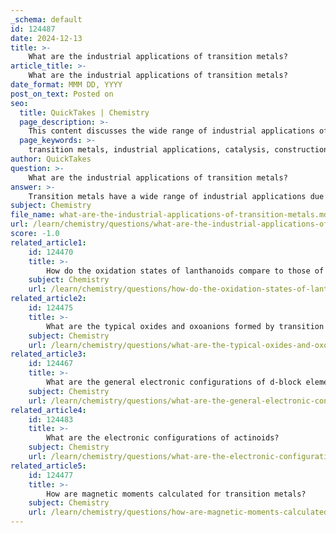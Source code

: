 ```yaml
---
_schema: default
id: 124487
date: 2024-12-13
title: >-
    What are the industrial applications of transition metals?
article_title: >-
    What are the industrial applications of transition metals?
date_format: MMM DD, YYYY
post_on_text: Posted on
seo:
  title: QuickTakes | Chemistry
  page_description: >-
    This content discusses the wide range of industrial applications of transition metals, highlighting their importance in catalysis, construction, electrical uses, alloy production, the chemical industry, pharmaceuticals, telecommunications, and energy storage.
  page_keywords: >-
    transition metals, industrial applications, catalysis, construction, manufacturing, electrical applications, alloys, chemical industry, health, pharmaceuticals, telecommunications, electronics, energy storage
author: QuickTakes
question: >-
    What are the industrial applications of transition metals?
answer: >-
    Transition metals have a wide range of industrial applications due to their unique properties, which include high tensile strength, malleability, ductility, and excellent electrical conductivity. Here are some key applications of transition metals in various industries:\n\n1. **Catalysis**: Transition metals are extensively used as catalysts in chemical reactions. They speed up reactions without being consumed in the process. For example, nickel is crucial in the production of stainless steel, while platinum and palladium are used in catalytic converters in automobiles to reduce harmful emissions.\n\n2. **Construction and Manufacturing**: Transition metals such as iron, chromium, and manganese are used to produce steel, which is a fundamental material in construction, automotive manufacturing, and machinery. The combination of these metals enhances the strength and durability of steel.\n\n3. **Electrical Applications**: Copper, a transition metal, is widely used in electrical wiring due to its high electrical conductivity and resistance to corrosion. It is also used in the production of electronic components and devices.\n\n4. **Alloys**: Transition metals are often combined to form alloys that have specific properties suited for various applications. For instance, titanium is used in aerospace applications due to its strength-to-weight ratio, while nickel is used in making superalloys for high-temperature applications.\n\n5. **Chemical Industry**: Transition metals and their compounds are used in the production of fertilizers, paints, and cosmetics. They play a vital role in the synthesis of various chemicals and materials.\n\n6. **Health and Pharmaceuticals**: Transition metals are also important in the pharmaceutical industry, where they are used in drug discovery and development. Transition metal catalysis is employed to create complex organic molecules that can lead to new medications.\n\n7. **Telecommunications and Electronics**: Transition metals are utilized in the production of components for telecommunications and electronic devices, contributing to advancements in technology.\n\n8. **Energy Storage**: Certain transition metals are used in batteries and energy storage systems, enhancing the efficiency and capacity of these technologies.\n\nOverall, the versatility and unique properties of transition metals make them indispensable in numerous industrial applications, significantly impacting various sectors of the economy.
subject: Chemistry
file_name: what-are-the-industrial-applications-of-transition-metals.md
url: /learn/chemistry/questions/what-are-the-industrial-applications-of-transition-metals
score: -1.0
related_article1:
    id: 124470
    title: >-
        How do the oxidation states of lanthanoids compare to those of actinoids?
    subject: Chemistry
    url: /learn/chemistry/questions/how-do-the-oxidation-states-of-lanthanoids-compare-to-those-of-actinoids
related_article2:
    id: 124475
    title: >-
        What are the typical oxides and oxoanions formed by transition metals?
    subject: Chemistry
    url: /learn/chemistry/questions/what-are-the-typical-oxides-and-oxoanions-formed-by-transition-metals
related_article3:
    id: 124467
    title: >-
        What are the general electronic configurations of d-block elements?
    subject: Chemistry
    url: /learn/chemistry/questions/what-are-the-general-electronic-configurations-of-dblock-elements
related_article4:
    id: 124483
    title: >-
        What are the electronic configurations of actinoids?
    subject: Chemistry
    url: /learn/chemistry/questions/what-are-the-electronic-configurations-of-actinoids
related_article5:
    id: 124477
    title: >-
        How are magnetic moments calculated for transition metals?
    subject: Chemistry
    url: /learn/chemistry/questions/how-are-magnetic-moments-calculated-for-transition-metals
---
```


&nbsp;